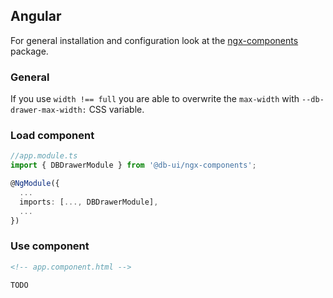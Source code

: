## Angular

For general installation and configuration look at the [ngx-components](https://www.npmjs.com/package/@db-ui/ngx-components) package.

### General

If you use `width !== full` you are able to overwrite the `max-width` with `--db-drawer-max-width:` CSS variable.

### Load component

```ts app.module.ts
//app.module.ts
import { DBDrawerModule } from '@db-ui/ngx-components';

@NgModule({
  ...
  imports: [..., DBDrawerModule],
  ...
})

```

### Use component

```html app.component.html
<!-- app.component.html -->

TODO
```
